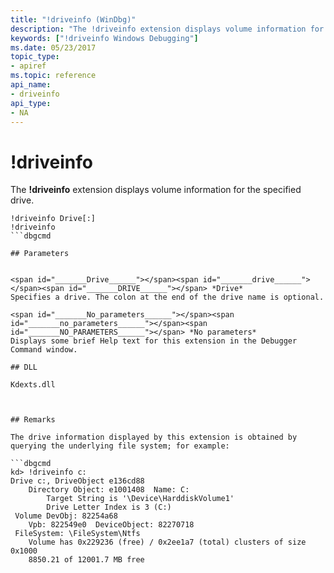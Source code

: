 ```yaml
---
title: "!driveinfo (WinDbg)"
description: "The !driveinfo extension displays volume information for the specified drive."
keywords: ["!driveinfo Windows Debugging"]
ms.date: 05/23/2017
topic_type:
- apiref
ms.topic: reference
api_name:
- driveinfo
api_type:
- NA
---
```


# !driveinfo


The **!driveinfo** extension displays volume information for the specified drive.

```dbgcmd
!driveinfo Drive[:] 
!driveinfo 
```dbgcmd

## Parameters


<span id="_______Drive______"></span><span id="_______drive______"></span><span id="_______DRIVE______"></span> *Drive*   
Specifies a drive. The colon at the end of the drive name is optional.

<span id="_______No_parameters______"></span><span id="_______no_parameters______"></span><span id="_______NO_PARAMETERS______"></span> *No parameters*   
Displays some brief Help text for this extension in the Debugger Command window.

## DLL

Kdexts.dll

 

## Remarks

The drive information displayed by this extension is obtained by querying the underlying file system; for example:

```dbgcmd
kd> !driveinfo c:
Drive c:, DriveObject e136cd88
    Directory Object: e1001408  Name: C:
        Target String is '\Device\HarddiskVolume1'
        Drive Letter Index is 3 (C:)
 Volume DevObj: 82254a68
    Vpb: 822549e0  DeviceObject: 82270718
 FileSystem: \FileSystem\Ntfs
    Volume has 0x229236 (free) / 0x2ee1a7 (total) clusters of size 0x1000
    8850.21 of 12001.7 MB free
```

